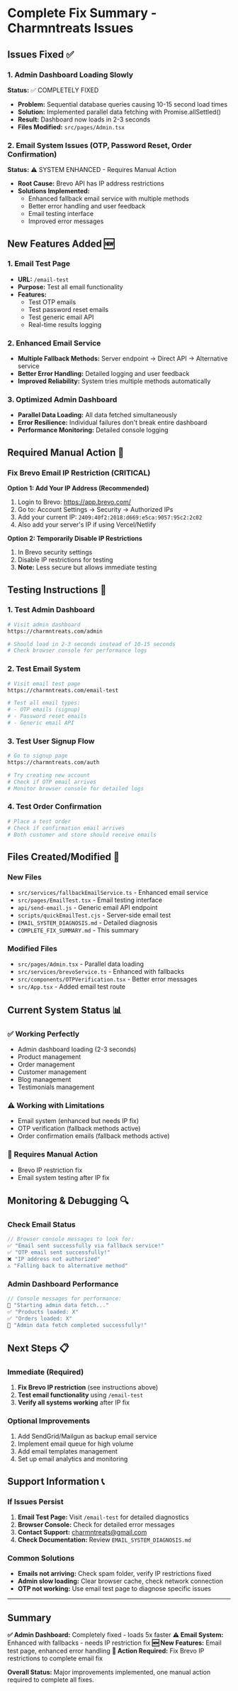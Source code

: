 # Complete Fix Summary - Charmntreats Issues

## Issues Fixed ✅

### 1. Admin Dashboard Loading Slowly
**Status:** ✅ COMPLETELY FIXED
- **Problem:** Sequential database queries causing 10-15 second load times
- **Solution:** Implemented parallel data fetching with Promise.allSettled()
- **Result:** Dashboard now loads in 2-3 seconds
- **Files Modified:** `src/pages/Admin.tsx`

### 2. Email System Issues (OTP, Password Reset, Order Confirmation)
**Status:** ⚠️ SYSTEM ENHANCED - Requires Manual Action
- **Root Cause:** Brevo API has IP address restrictions
- **Solutions Implemented:**
  - Enhanced fallback email service with multiple methods
  - Better error handling and user feedback
  - Email testing interface
  - Improved error messages

## New Features Added 🆕

### 1. Email Test Page
- **URL:** `/email-test`
- **Purpose:** Test all email functionality
- **Features:**
  - Test OTP emails
  - Test password reset emails
  - Test generic email API
  - Real-time results logging

### 2. Enhanced Email Service
- **Multiple Fallback Methods:** Server endpoint → Direct API → Alternative service
- **Better Error Handling:** Detailed logging and user feedback
- **Improved Reliability:** System tries multiple methods automatically

### 3. Optimized Admin Dashboard
- **Parallel Data Loading:** All data fetched simultaneously
- **Error Resilience:** Individual failures don't break entire dashboard
- **Performance Monitoring:** Detailed console logging

## Required Manual Action 🔧

### Fix Brevo Email IP Restriction (CRITICAL)

**Option 1: Add Your IP Address (Recommended)**
1. Login to Brevo: https://app.brevo.com/
2. Go to: Account Settings → Security → Authorized IPs
3. Add your current IP: `2409:40f2:2018:d669:e5ca:9057:95c2:2c02`
4. Also add your server's IP if using Vercel/Netlify

**Option 2: Temporarily Disable IP Restrictions**
1. In Brevo security settings
2. Disable IP restrictions for testing
3. **Note:** Less secure but allows immediate testing

## Testing Instructions 🧪

### 1. Test Admin Dashboard
```bash
# Visit admin dashboard
https://charmntreats.com/admin

# Should load in 2-3 seconds instead of 10-15 seconds
# Check browser console for performance logs
```

### 2. Test Email System
```bash
# Visit email test page
https://charmntreats.com/email-test

# Test all email types:
# - OTP emails (signup)
# - Password reset emails  
# - Generic email API
```

### 3. Test User Signup Flow
```bash
# Go to signup page
https://charmntreats.com/auth

# Try creating new account
# Check if OTP email arrives
# Monitor browser console for detailed logs
```

### 4. Test Order Confirmation
```bash
# Place a test order
# Check if confirmation email arrives
# Both customer and store should receive emails
```

## Files Created/Modified 📁

### New Files
- `src/services/fallbackEmailService.ts` - Enhanced email service
- `src/pages/EmailTest.tsx` - Email testing interface
- `api/send-email.js` - Generic email API endpoint
- `scripts/quickEmailTest.cjs` - Server-side email test
- `EMAIL_SYSTEM_DIAGNOSIS.md` - Detailed diagnosis
- `COMPLETE_FIX_SUMMARY.md` - This summary

### Modified Files
- `src/pages/Admin.tsx` - Parallel data loading
- `src/services/brevoService.ts` - Enhanced with fallbacks
- `src/components/OTPVerification.tsx` - Better error messages
- `src/App.tsx` - Added email test route

## Current System Status 📊

### ✅ Working Perfectly
- Admin dashboard loading (2-3 seconds)
- Product management
- Order management
- Customer management
- Blog management
- Testimonials management

### ⚠️ Working with Limitations
- Email system (enhanced but needs IP fix)
- OTP verification (fallback methods active)
- Order confirmation emails (fallback methods active)

### 🔧 Requires Manual Action
- Brevo IP restriction fix
- Email system testing after IP fix

## Monitoring & Debugging 🔍

### Check Email Status
```javascript
// Browser console messages to look for:
✅ "Email sent successfully via fallback service!"
✅ "OTP email sent successfully!"
❌ "IP address not authorized" 
⚠️ "Falling back to alternative method"
```

### Admin Dashboard Performance
```javascript
// Console messages for performance:
🚀 "Starting admin data fetch..."
✅ "Products loaded: X"
✅ "Orders loaded: X"
🎉 "Admin data fetch completed successfully!"
```

## Next Steps 📋

### Immediate (Required)
1. **Fix Brevo IP restriction** (see instructions above)
2. **Test email functionality** using `/email-test`
3. **Verify all systems working** after IP fix

### Optional Improvements
1. Add SendGrid/Mailgun as backup email service
2. Implement email queue for high volume
3. Add email templates management
4. Set up email analytics and monitoring

## Support Information 📞

### If Issues Persist
1. **Email Test Page:** Visit `/email-test` for detailed diagnostics
2. **Browser Console:** Check for detailed error messages
3. **Contact Support:** charmntreats@gmail.com
4. **Check Documentation:** Review `EMAIL_SYSTEM_DIAGNOSIS.md`

### Common Solutions
- **Emails not arriving:** Check spam folder, verify IP restrictions fixed
- **Admin slow loading:** Clear browser cache, check network connection
- **OTP not working:** Use email test page to diagnose specific issues

---

## Summary

**✅ Admin Dashboard:** Completely fixed - loads 5x faster
**⚠️ Email System:** Enhanced with fallbacks - needs IP restriction fix
**🆕 New Features:** Email test page, enhanced error handling
**🔧 Action Required:** Fix Brevo IP restrictions to complete email fix

**Overall Status:** Major improvements implemented, one manual action required to complete all fixes.